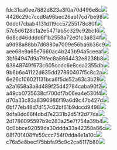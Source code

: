 fdc31ca0ee7882d823a3f0a70d496e8c<img  src="https://img.alicdn.com/bao/uploaded/i3/2639837995/TB2me9npIj_B1NjSZFHXXaDWpXa_!!2639837995.jpg_160x160.jpg">
4426c29c7ccd6a96bec26ab17cd7be98<img  src="https://img.alicdn.com/bao/uploaded/i4/2639837995/O1CN0128vl03pVszyGMqJ_!!2639837995.jpg_160x160.jpg">
0ddc17cbab4131d119cc57255178c80f<img  src="https://img.alicdn.com/bao/uploaded/i1/2639837995/O1CN0128vl0KHRyAexEmp_!!2639837995.jpg_160x160.jpg">
57c5d6128c1a2e5471ab5c329c92bc16<img  src="https://img.alicdn.com/bao/uploaded/i3/2639837995/O1CN0128vl0EHQKbxN3lK_!!2639837995.jpg_160x160.jpg">
6d8cd46dddd6f1b2558a72e01c3a834f<img  src="https://img.alicdn.com/bao/uploaded/i2/2639837995/O1CN0128vl0Ih2dy6u3Fm_!!2639837995.jpg_160x160.jpg">
a9d98a88bb7d6880a7009e56ba6b36c9<img  src="https://img.alicdn.com/bao/uploaded/i2/2639837995/TB2mEA3prZnBKNjSZFGXXbt3FXa_!!2639837995.jpg_160x160.jpg">
aee68e9a65e7660ac4b243b94a5ceeaf<img  src="https://img.alicdn.com/bao/uploaded/i3/2639837995/TB2Z4ECncj_B1NjSZFHXXaDWpXa_!!2639837995.jpg_160x160.jpg">
3bf64947d9a79fec8a8664432e8238b8<img  src="https://img.alicdn.com/bao/uploaded/i4/2639837995/O1CN0128vl0crlIuBjuDl_!!2639837995.jpg_160x160.jpg">
63848749f673c605ccdc6e8cea2355db<img  src="https://img.alicdn.com/bao/uploaded/i1/2639837995/O1CN0128vl0Y8l0ANbkeI_!!2639837995.jpg_160x160.jpg">
9b6b6a41122d635dd27860407f5c8c2a<img  src="https://img.alicdn.com/bao/uploaded/i4/2639837995/O1CN0128vl0WN9kjPa3ZD_!!2639837995.jpg_160x160.jpg">
6e26c106021131bca6f5de52a63c3b29<img  src="https://img.alicdn.com/bao/uploaded/i3/2639837995/O1CN0128vl01xAQZlViQ5_!!2639837995.jpg_160x160.jpg">
a2a1658a3a8d489f25d42784caba90f2<img  src="https://img.alicdn.com/bao/uploaded/i4/2639837995/O1CN0128vl0FocLMl3t6j_!!2639837995.jpg_160x160.jpg">
a49cb0735638cf700df7b06ea4e530f4<img  src="https://img.alicdn.com/imgextra/i2/2639837995/O1CN0128vl0ioL0p9KCTp_!!2639837995.jpg">
d70a33c83a8390986f19a6d9c47b427d<img  src="https://img.alicdn.com/imgextra/i1/2639837995/O1CN0128vl0ioJ8TFux5g_!!2639837995.jpg">
6bf77eb48d7d157c62bf61b9dccd9498<img  src="https://img.alicdn.com/imgextra/i3/2639837995/O1CN0128vl0io83luNUh7_!!2639837995.jpg">
9dfa0dc66f4dbd7e2331b2d51f2d77da<img  src="https://img.alicdn.com/imgextra/i3/2639837995/O1CN0128vl0j3NzYc7UmN_!!2639837995.jpg">
2d1786095597b9c283a25e7f754a39b4<img  src="https://img.alicdn.com/imgextra/i4/2639837995/O1CN0128vl0iWc4X2RPNx_!!2639837995.jpg">
0c0bbce92059da30ddda33a42358a66c<img  src="https://img.alicdn.com/imgextra/i4/2639837995/O1CN0128vl0iBr3BxAG28_!!2639837995.jpg">
68f701408ffe59ccc754f0dda4e1a10c<img  src="https://img.alicdn.com/imgextra/i2/2639837995/O1CN0128vl0hxltUdgif4_!!2639837995.jpg">
c76a5e8becf75bbfa95c9c2ca6117b80<img  src="https://img.alicdn.com/imgextra/i4/2639837995/O1CN0128vl0hfLCN0ArOa_!!2639837995.jpg">
